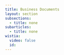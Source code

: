 ```yaml
---
title: Business Documents
layout: section
subsections:
  - title: none
subarticles:
  - title: none
wistia:
  video: false
  id:
---
```

